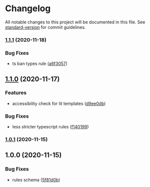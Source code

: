 # Changelog

All notable changes to this project will be documented in this file. See [standard-version](https://github.com/conventional-changelog/standard-version) for commit guidelines.

### [1.1.1](https://github.com/chialab/eslint-config/compare/v1.1.0...v1.1.1) (2020-11-18)


### Bug Fixes

* ts ban types rule ([a6f3057](https://github.com/chialab/eslint-config/commit/a6f30578020e1675e48693a1f8e3864f0ac767df))

## [1.1.0](https://github.com/chialab/eslint-config/compare/v1.0.1...v1.1.0) (2020-11-17)


### Features

* accessibility check for lit templates ([d9ee0db](https://github.com/chialab/eslint-config/commit/d9ee0db6926c9fee4ea05fbe83359a472faced82))


### Bug Fixes

* less stricter typescript rules ([f140199](https://github.com/chialab/eslint-config/commit/f1401999e3da7054ab661d08333edd97d42ddea4))

### [1.0.1](https://github.com/chialab/eslint-config/compare/v1.0.0...v1.0.1) (2020-11-15)

## 1.0.0 (2020-11-15)


### Bug Fixes

* rules schema ([5f81d0b](https://github.com/chialab/eslint-config/commit/5f81d0b36785f00fe34d9cc4f7e60c186cfea44b))
